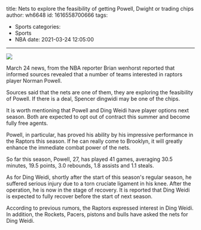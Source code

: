 title: Nets to explore the feasibility of getting Powell, Dwight or trading chips
author: wh6648
id: 1616558700666
tags: 
- Sports
categories: 
- Sports
- NBA
date: 2021-03-24 12:05:00
---
![](https://p7.itc.cn/images01/20210324/61a18ed0c1a04db58bbe7d2ab26bb08f.jpeg)


March 24 news, from the NBA reporter Brian wenhorst reported that informed sources revealed that a number of teams interested in raptors player Norman Powell.

Sources said that the nets are one of them, they are exploring the feasibility of Powell. If there is a deal, Spencer dingwidi may be one of the chips.

It is worth mentioning that Powell and Ding Weidi have player options next season. Both are expected to opt out of contract this summer and become fully free agents.

Powell, in particular, has proved his ability by his impressive performance in the Raptors this season. If he can really come to Brooklyn, it will greatly enhance the immediate combat power of the nets.

So far this season, Powell, 27, has played 41 games, averaging 30.5 minutes, 19.5 points, 3.0 rebounds, 1.8 assists and 1.1 steals.

As for Ding Weidi, shortly after the start of this season's regular season, he suffered serious injury due to a torn cruciate ligament in his knee. After the operation, he is now in the stage of recovery. It is reported that Ding Weidi is expected to fully recover before the start of next season.

According to previous rumors, the Raptors expressed interest in Ding Weidi. In addition, the Rockets, Pacers, pistons and bulls have asked the nets for Ding Weidi.

